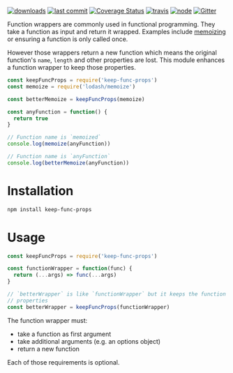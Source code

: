 [![downloads](https://img.shields.io/npm/dt/keep-func-props.svg?logo=npm)](https://www.npmjs.com/package/keep-func-props) [![last commit](https://img.shields.io/github/last-commit/ehmicky/keep-func-props.svg?logo=github&logoColor=white)](https://github.com/ehmicky/keep-func-props/graphs/contributors) [![Coverage Status](https://img.shields.io/codecov/c/github/ehmicky/keep-func-props.svg?label=test%20coverage&logo=codecov)](https://codecov.io/gh/ehmicky/keep-func-props) [![travis](https://img.shields.io/travis/ehmicky/keep-func-props/master.svg?logo=travis)](https://travis-ci.org/ehmicky/keep-func-props/builds) [![node](https://img.shields.io/node/v/keep-func-props.svg?logo=node.js)](#) [![Gitter](https://img.shields.io/gitter/room/ehmicky/keep-func-props.svg?logo=gitter)](https://gitter.im/ehmicky/keep-func-props)

Function wrappers are commonly used in functional programming. They take a
function as input and return it wrapped. Examples include
[memoizing](https://github.com/planttheidea/moize) or ensuring a function is
only called once.

However those wrappers return a new function which means the original
function's `name`, `length` and other properties are lost. This module
enhances a function wrapper to keep those properties.

<!-- eslint-disable import/no-extraneous-dependencies, import/no-internal-modules, node/no-extraneous-require -->

```js
const keepFuncProps = require('keep-func-props')
const memoize = require('lodash/memoize')

const betterMemoize = keepFuncProps(memoize)

const anyFunction = function() {
  return true
}

// Function name is `memoized`
console.log(memoize(anyFunction))

// Function name is `anyFunction`
console.log(betterMemoize(anyFunction))
```

# Installation

```bash
npm install keep-func-props
```

# Usage

```js
const keepFuncProps = require('keep-func-props')

const functionWrapper = function(func) {
  return (...args) => func(...args)
}

// `betterWrapper` is like `functionWrapper` but it keeps the function
// properties
const betterWrapper = keepFuncProps(functionWrapper)
```

The function wrapper must:

- take a function as first argument
- take additional arguments (e.g. an options object)
- return a new function

Each of those requirements is optional.
